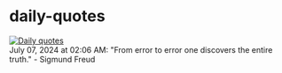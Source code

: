 # daily-quotes
[![Daily quotes](https://github.com/ceepu8/daily-quotes/actions/workflows/daily-quote.yml/badge.svg)](https://github.com/ceepu8/daily-quotes/actions/workflows/daily-quote.yml)<br/>
July 07, 2024 at 02:06 AM: "From error to error one discovers the entire truth." - Sigmund Freud
